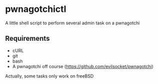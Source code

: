 # pwnagotchictl
A little shell script to perform several admin task on a pwnagotchi

## Requirements
+ cURL
+ git
+ bash
+ A pwnagotchi off course (https://github.com/evilsocket/pwnagotchi)

Actually, some tasks only work on freeBSD
